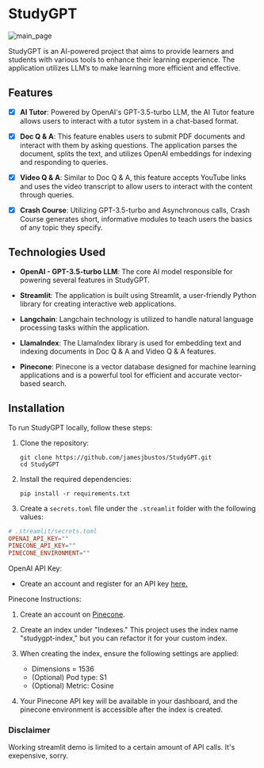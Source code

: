 # StudyGPT

![main_page](https://github.com/jamesjbustos/StudyGPT/assets/45052719/cf7db466-73f2-4691-b93f-e04e0acf2af0)

StudyGPT is an AI-powered project that aims to provide learners and students with various tools to enhance their learning experience. The application utilizes LLM’s to make learning more efficient and effective.

## Features

- [x] **AI Tutor**: Powered by OpenAI's GPT-3.5-turbo LLM, the AI Tutor feature allows users to interact with a tutor system in a chat-based format.

- [x] **Doc Q & A**: This feature enables users to submit PDF documents and interact with them by asking questions. The application parses the document, splits the text, and utilizes OpenAI embeddings for indexing and responding to queries.

- [x] **Video Q & A**: Similar to Doc Q & A, this feature accepts YouTube links and uses the video transcript to allow users to interact with the content through queries.

- [x] **Crash Course**: Utilizing GPT-3.5-turbo and Asynchronous calls, Crash Course generates short, informative modules to teach users the basics of any topic they specify.

## Technologies Used

- **OpenAI - GPT-3.5-turbo LLM**: The core AI model responsible for powering several features in StudyGPT.

- **Streamlit**: The application is built using Streamlit, a user-friendly Python library for creating interactive web applications.

- **Langchain**: Langchain technology is utilized to handle natural language processing tasks within the application.

- **LlamaIndex**: The LlamaIndex library is used for embedding text and indexing documents in Doc Q & A and Video Q & A features.

- **Pinecone**: Pinecone is a vector database designed for machine learning applications and is a powerful tool for efficient and accurate vector-based search.

## Installation

To run StudyGPT locally, follow these steps:

1. Clone the repository:
   ```
   git clone https://github.com/jamesjbustos/StudyGPT.git
   cd StudyGPT
   ```

2. Install the required dependencies:
   ```
   pip install -r requirements.txt
   ```

3. Create a `secrets.toml` file under the `.streamlit` folder with the following values:

```toml
# .streamlit/secrets.toml
OPENAI_API_KEY=""
PINECONE_API_KEY=""
PINECONE_ENVIRONMENT=""
```

OpenAI API Key:

- Create an account and register for an API key [here.](https://platform.openai.com/signup)

Pinecone Instructions:

1. Create an account on [Pinecone](https://www.pinecone.io/).

2. Create an index under "Indexes." This project uses the index name "studygpt-index," but you can refactor it for your custom index.

3. When creating the index, ensure the following settings are applied:
   - Dimensions = 1536
   - (Optional) Pod type: S1
   - (Optional) Metric: Cosine

4. Your Pinecone API key will be available in your dashboard, and the pinecone environment is accessible after the index is created.

### Disclaimer
Working streamlit demo is limited to a certain amount of API calls. It's exepensive, sorry.
